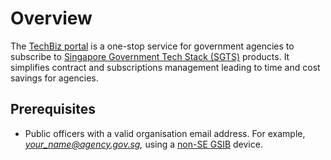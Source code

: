 # Overview

The [TechBiz portal](https://portal.techbiz.suite.gov.sg)  is a one-stop service for government agencies to subscribe to [Singapore Government Tech Stack (SGTS)](https://www.developer.tech.gov.sg/singapore-government-tech-stack/overview/index.html) products. It simplifies contract and subscriptions management leading to time and cost savings for agencies.

## Prerequisites

- Public officers with a valid organisation email address. For example, *your_name@agency.gov.sg,* using a [non-SE GSIB](glossary) device.
